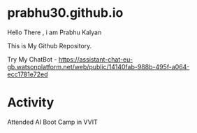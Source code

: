 # prabhu30.github.io
Hello There , i am Prabhu Kalyan

This is My Github Repository.

Try My ChatBot - https://assistant-chat-eu-gb.watsonplatform.net/web/public/14140fab-988b-495f-a064-ecc1781e72ed

# Activity
Attended AI Boot Camp in VVIT
